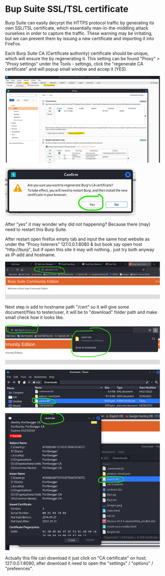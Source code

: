 # Bup Suite SSL/TSL certificate

<!-- Offensive-Security-OSCP-by-Offensive-Security_2020.pdf practice page: 268 - 270 -->

Burp Suite can easily decyrpt the HTTPS protocol traffic by generating its own SSL/TSL certificate, which essentially man-in-the-middling attack ourselves in order to capture the traffic. These warning may be irritating, but we can prevent them by issuing a new certificate and importing it into FireFox.


Each Burp Suite CA (Certificate authority) certificate should be unique, which will ensure the by regenerating it. This setting can be found  "Proxy" > "Proxy settings" under the Tools - settings, click the "regenerate CA certificate" and will popup small window and accep it (YES).

![Alt text](BurpSuite_images/burpSuite_SSL-1.png)

![Alt text](BurpSuite_images/burpSuite_SSL-2.png)

After "yes" it may wonder why did not happening? Because there (may) need to restart this Burp Suite.

After restart open firefox empty tab and input the same host website as under the "Proxy listeners" 127.0.0.1:8080 & but book say open host "http://burp", but if open this site it may will nothing.. just try both anyway as IP-add and hostname.

![Alt text](BurpSuite_images/burpSuite_SSL-3.png)


Next step is add to hostname path "/cert" so it will give some document/files to tester/user, it will be to "download" folder path and make small check how it looks like.

![Alt text](BurpSuite_images/burpSuite_SSL-4.png)

![Alt text](BurpSuite_images/burpSuite_SSL-5.png)

![Alt text](BurpSuite_images/burpSuite_SSL-6.png)

Actually this file can download it just click on "CA certificate" on host; 127:0.0.1:8080, after download it need to open the "settings" / "options" / "prefeences".


